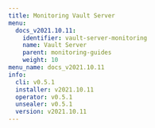 ```yaml
---
title: Monitoring Vault Server
menu:
  docs_v2021.10.11:
    identifier: vault-server-monitoring
    name: Vault Server
    parent: monitoring-guides
    weight: 10
menu_name: docs_v2021.10.11
info:
  cli: v0.5.1
  installer: v2021.10.11
  operator: v0.5.1
  unsealer: v0.5.1
  version: v2021.10.11
---
```


